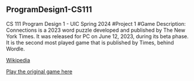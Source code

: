 ## ProgramDesign1-CS111
CS 111 Program Design 1 - UIC Spring 2024
#Project 1
#Game Description:
Connections is a 2023 word puzzle developed and published by The New York Times. It was released for PC on June 12, 2023, during its beta phase. It is the second most played game that is published by Times, behind Wordle.

[Wikipedia](https://en.wikipedia.org/wiki/Connections_(2023_video_game))

[Play the original game here](https://www.nytimes.com/games/connections)
